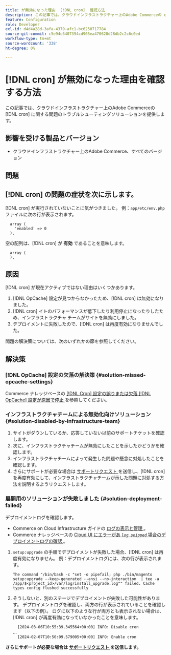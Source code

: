 ```yaml
---
title: が無効になった理由  [!DNL cron]  確認方法
description: この記事では、クラウドインフラストラクチャー上のAdobe Commerceの cron に関する問題のトラブルシューティングソリューションについて説明します。
feature: Configuration
role: Developer
exl-id: d4d4a28d-3afa-4379-afc1-bc6250717784
source-git-commit: c5e94c6407394cd905ea470628d28db2c2c6c0ed
workflow-type: tm+mt
source-wordcount: '338'
ht-degree: 0%

---
```


# [!DNL cron] が無効になった理由を確認する方法

この記事では、クラウドインフラストラクチャー上のAdobe Commerceの [!DNL cron] に関する問題のトラブルシューティングソリューションを提供します。

## 影響を受ける製品とバージョン

* クラウドインフラストラクチャー上のAdobe Commerce、すべてのバージョン

## 問題

## [!DNL cron] の問題の症状を次に示します。

[!DNL cron] が実行されていないことに気がつきました。
例：`app/etc/env.php` ファイルに次の行が表示されます。

```'cron' =>
  array (
    'enabled' => 0
  ),
```

空の配列は、[!DNL cron] が **有効** であることを意味します。

```'cron' =>
  array (
  ),
```

## 原因

[!DNL cron] が現在アクティブではない理由はいくつかあります。

1. [!DNL OpCache] 設定が見つからなかったため、[!DNL cron] は無効になりました。
1. [!DNL cron] イトのパフォーマンスが低下したり利用停止になったりしたため、インフラストラクチャ チームがサイトを無効にしました。
1. デプロイメントに失敗したので、[!DNL cron] は再度有効になりませんでした。

問題の解決策については、次のいずれかの節を参照してください。

## 解決策

### [!DNL OpCache] 設定の欠落の解決策 {#solution-missed-opcache-settings}

Commerce ナレッジベースの [[!DNL Cron]  設定の誤りまたは欠落  [!DNL OpCache]  設定が原因で停止 ](https://experienceleague.adobe.com/ja/docs/commerce-knowledge-base/kb/troubleshooting/miscellaneous/crons-blocked-running-missing-opache-settings) を参照してください。

### インフラストラクチャチームによる無効化向けソリューション {#solution-disabled-by-infrastructure-team}

1. サイトがダウンしているか、応答していない以前のサポートチケットを確認します。
1. 次に、インフラストラクチャチームが無効にしたことを示したかどうかを確認します。
1. インフラストラクチャチームによって発生した問題や懸念に対処したことを確認します。
1. さらにサポートが必要な場合は [ サポートリクエスト ](https://experienceleague.adobe.com/ja/docs/commerce-knowledge-base/kb/help-center-guide/magento-help-center-user-guide#support-tickets) を送信し、[!DNL cron] を再度有効にして、インフラストラクチャチームが示した問題に対処する方法を説明するようリクエストします。

### 展開用のソリューションが失敗しました {#solution-deployment-failed}

デプロイメントログを確認します。

* Commerce on Cloud Infrastructure ガイドの [ ログの表示と管理 ](https://experienceleague.adobe.com/ja/docs/commerce-cloud-service/user-guide/develop/test/log-locations)。
* Commerce ナレッジベースの [Cloud UI にエラーがあ *`log snipped`* 場合のデプロイメントログの確認 ](https://experienceleague.adobe.com/ja/docs/commerce-knowledge-base/kb/troubleshooting/miscellaneous/checking-deployment-log-if-the-cloud-ui-shows-log-snipped-error)。

1. `setup:upgrade` の手順でデプロイメントが失敗した場合、[!DNL cron] は再度有効になりません。
例：デプロイメントログには、次の行が表示されます。

   ```The command "/bin/bash -c "set -o pipefail; php ./bin/magento setup:upgrade --keep-generated --ansi --no-interaction  | tee -a /app/$<project_id>/var/log/install_upgrade.log"" failed. Cache types config flushed successfully```

1. そうしないと、別のステージでデプロイメントが失敗した可能性があります。 デプロイメントログを確認し、両方の行が表示されていることを確認します（以下の例）。 ログに以下のような行が両方とも表示されない場合は、[!DNL cron] が再度有効になっていなかったことを意味します。

   ```  [2024-03-06T10:55:39.345564+00:00] INFO: Disable cron```<br>
...<br>
   ```  [2024-02-07T10:50:09.579005+00:00] INFO: Enable cron```

**さらにサポートが必要な場合は [ サポートリクエスト ](https://experienceleague.adobe.com/ja/docs/commerce-knowledge-base/kb/help-center-guide/magento-help-center-user-guide#support-tickets) を送信します。**
